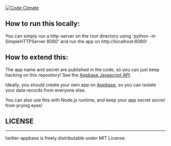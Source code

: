 [![Code Climate](https://codeclimate.com/github/appbaseio/twitter-appbase/badges/gpa.svg)](https://codeclimate.com/github/appbaseio/twitter-appbase)

## How to run this locally:

You can simply run a http-server on the root directory using 'python -m SimpleHTTPServer 8080' and run the app on http://localhost:8080!

## How to extend this:

The app name and secret are published in the code, so you can just keep hacking on this repository! See the [Appbase Javascript API](www.appbase.io/docs/js/index.html).

Ideally, you should create your own app on [Appbase](http://appbase.io), so you can isolate your data records from everyone else.

You can also use this with Node.js runtime, and keep your app secret *secret* from prying eyes!

## LICENSE

----

twitter-appbase is freely distributable under MIT License.
